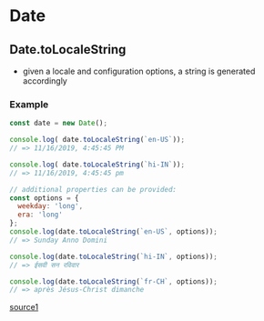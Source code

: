 # Date

## Date.toLocaleString

- given a locale and configuration options, a string is generated accordingly

### Example

```js
const date = new Date();

console.log( date.toLocaleString(`en-US`));
// => 11/16/2019, 4:45:45 PM

console.log( date.toLocaleString(`hi-IN`));
// => 11/16/2019, 4:45:45 pm

// additional properties can be provided:
const options = {
  weekday: 'long',
  era: 'long'
};
console.log(date.toLocaleString(`en-US`, options)); 
// => Sunday Anno Domini

console.log(date.toLocaleString(`hi-IN`, options));
// => ईसवी सन रविवार

console.log(date.toLocaleString(`fr-CH`, options));
// => après Jésus-Christ dimanche
```

[source1](https://alligator.io/js/using-tolocalestring/)
